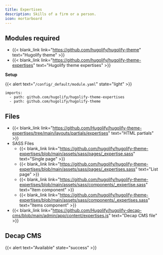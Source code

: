```yaml
---
title: Expertises
description: Skills of a firm or a person.
icon: mortarboard
---
```


## Modules required

- {{< blank_link link="https://github.com/hugolify/hugolify-theme" text="Hugolify theme" >}}
- {{< blank_link link="https://github.com/hugolify/hugolify-theme-expertises" text="Hugolify theme expertises" >}}

**Setup**

{{< alert text="`/config/_default/module.yaml`" state="light" >}}

```go-html-template
imports:
  - path: github.com/hugolify/hugolify-theme-expertises
  - path: github.com/hugolify/hugolify-theme
```

## Files

- {{< blank_link link="https://github.com/Hugolify/hugolify-theme-expertises/tree/main/layouts/partials/expertises" text="HTML partials" >}}
- SASS Files
  - {{< blank_link link="https://github.com/hugolify/hugolify-theme-expertises/blob/main/assets/sass/pages/_expertise.sass" text="Single page" >}}
  - {{< blank_link link="https://github.com/hugolify/hugolify-theme-expertises/blob/main/assets/sass/pages/_expertises.sass" text="List page" >}}
  - {{< blank_link link="https://github.com/hugolify/hugolify-theme-expertises/blob/main/assets/sass/components/_expertise.sass" text="Item component" >}}
  - {{< blank_link link="https://github.com/hugolify/hugolify-theme-expertises/blob/main/assets/sass/components/_expertises.sass" text="Items component" >}}
- {{< blank_link link="https://github.com/Hugolify/hugolify-decap-cms/blob/main/admin/app/content/expertises.js" text="Decap CMS file" >}}

## Decap CMS

{{< alert text="Available" state="success" >}}
